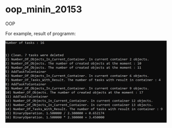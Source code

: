 # oop_minin_20153
OOP

For example, result of programm:

![Иллюстрация к проекту](https://github.com/OOPMinin20153/oop_minin_20153/blob/main/Result.png)

